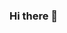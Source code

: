 ### Hi there 👋

<!--
**dearbharat/dearbharat** is a ✨ _special_ ✨ repository because its `README.md` (this file) appears on your GitHub profile.

Here are some ideas to get you started:

- 🔭 I’m currently working on ... machine learning models.
- 🌱 I’m currently learning ... TinyML
- 👯 I’m looking to collaborate on ... a research paper
- 🤔 I’m looking for help with ... colearning.
- 💬 Ask me about ... optimization and statistics
- 📫 How to reach me: ... [dearbharat](dearbharat.com)
- 😄 Pronouns: ... He/Him
- ⚡ Fun fact: ... I love Physics
-->
